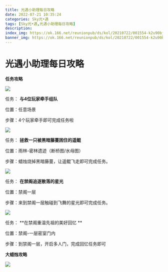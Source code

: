 ```yaml
---
title: 光遇小助理每日攻略
date: 2022-07-21 10:35:24
categories: Sky光•遇
tags: [Sky光•遇,光遇小助理每日攻略]
description: 
index_img: https://ok.166.net/reunionpub/ds/kol/20210722/001554-k2u90bj7ay.png?imageView&thumbnail=600x0&type=jpg
banner_img: https://ok.166.net/reunionpub/ds/kol/20210722/001554-k2u90bj7ay.png?imageView&thumbnail=600x0&type=jpg
---
```

# 光遇小助理每日攻略
**任务攻略**

![](https://ok.166.net/reunionpub/ds/kol/20220721/002924-gtsy5es4fk.png)

任务： **与4位玩家牵手组队**

位置：任意场景

步骤：4个玩家牵手即可完成任务啦

![](https://ok.166.net/reunionpub/ds/kol/20220721/002949-6eyib0w147.png)

任务： **拯救一只被黑暗藤蔓困住的遥鲲**

位置：雨林-密林遗迹（断桥图/水母图）

步骤：蜡烛烧掉黑暗藤蔓，让遥鲲飞走即可完成任务。

![](https://ok.166.net/reunionpub/ds/kol/20220721/003006-fhe69td54m.png)

任务： **在禁阁追逐散落的星光**

位置：禁阁一层

步骤：来到禁阁一层触碰到飞舞的星光即可完成任务。

  

![](https://ok.166.net/reunionpub/ds/kol/20220721/003453-cy30d2bksh.png)

任务： **在禁阁重温先祖的美好回忆  **

位置：禁阁-一层密室门内

步骤：到禁阁一层，开启多人门，完成回忆任务即可

 **大蜡烛攻略**

![](https://ok.166.net/reunionpub/ds/kol/20220721/003059-6izvc479dh.png)

  

  


